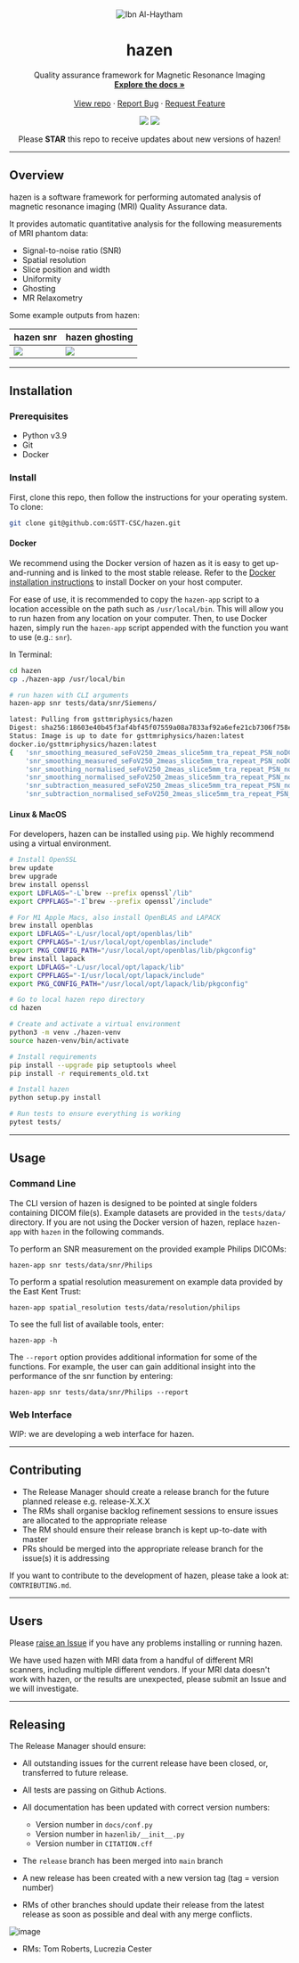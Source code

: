 <!-- PROJECT HEADING -->
<br />
<p align="center">
   <img src="https://raw.githubusercontent.com/GSTT-CSC/hazen/readme-dev/docs/assets/ibn-al-haytham.jpeg" alt="Ibn Al-Haytham">
</p>   
<h1 align="center">hazen</h1>
<p align="center">
   Quality assurance framework for Magnetic Resonance Imaging
   <br />
   <a href="https://github.com/github_username/repo_name"><strong>Explore the docs »</strong></a>
   <br />
   <br />
   <a href="https://github.com/GSTT-CSC/hazen">View repo</a>
   ·
   <a href="https://github.com/GSTT-CSC/hazen/issues">Report Bug</a>
   ·
   <a href="https://github.com/GSTT-CSC/hazen/issues">Request Feature</a>
</p>
<p align="center">
  <img src="https://github.com/GSTT-CSC/hazen/actions/workflows/tests_release.yml/badge.svg?branch=main">
  <img src="https://img.shields.io/endpoint?url=https://gist.githubusercontent.com/laurencejackson/ba102d5f3e592fcd50451c2eff8a803d/raw/hazen_pytest-coverage-comment.json">
</p>
<p align="center">Please <b>STAR</b> this repo to receive updates about new versions of hazen!</p>


---

## Overview

hazen is a software framework for performing automated analysis of magnetic resonance imaging (MRI) Quality Assurance data.

It provides automatic quantitative analysis for the following measurements of MRI phantom data:
- Signal-to-noise ratio (SNR)
- Spatial resolution
- Slice position and width
- Uniformity
- Ghosting
- MR Relaxometry

Some example outputs from hazen:

| hazen snr          | hazen ghosting                  |
| ------------------ | ------------------------------- |
| ![](docs/assets/snr-example.png) | ![](docs/assets/ghosting.png)      |

---

## Installation

### Prerequisites

 - Python v3.9
 - Git
 - Docker

### Install

First, clone this repo, then follow the instructions for your operating system. To clone:
```bash
git clone git@github.com:GSTT-CSC/hazen.git
```

#### Docker

We recommend using the Docker version of hazen as it is easy to get up-and-running and is linked to the most stable release. Refer to the [Docker installation instructions](https://docs.docker.com/engine/install) to install Docker on your host computer.

For ease of use, it is recommended to copy the `hazen-app` script to a location accessible on the path such as `/usr/local/bin`. This will allow you to run hazen from any location on your computer. Then, to use Docker hazen, simply run the `hazen-app` script appended with the function you want to use (e.g.: `snr`). 

In Terminal:

```bash 
cd hazen
cp ./hazen-app /usr/local/bin

# run hazen with CLI arguments
hazen-app snr tests/data/snr/Siemens/

latest: Pulling from gsttmriphysics/hazen
Digest: sha256:18603e40b45f3af4bf45f07559a08a7833af92a6efe21cb7306f758e8eeab24a
Status: Image is up to date for gsttmriphysics/hazen:latest
docker.io/gsttmriphysics/hazen:latest
{   'snr_smoothing_measured_seFoV250_2meas_slice5mm_tra_repeat_PSN_noDC_2_1': 191.16,
    'snr_smoothing_measured_seFoV250_2meas_slice5mm_tra_repeat_PSN_noDC_3_1': 195.58,
    'snr_smoothing_normalised_seFoV250_2meas_slice5mm_tra_repeat_PSN_noDC_2_1': 1866.09,
    'snr_smoothing_normalised_seFoV250_2meas_slice5mm_tra_repeat_PSN_noDC_3_1': 1909.2,
    'snr_subtraction_measured_seFoV250_2meas_slice5mm_tra_repeat_PSN_noDC_2_1': 220.73,
    'snr_subtraction_normalised_seFoV250_2meas_slice5mm_tra_repeat_PSN_noDC_2_1': 2154.69}
```


#### Linux & MacOS

For developers, hazen can be installed using `pip`. We highly recommend using a virtual environment.

```bash
# Install OpenSSL
brew update
brew upgrade
brew install openssl
export LDFLAGS="-L`brew --prefix openssl`/lib"
export CPPFLAGS="-I`brew --prefix openssl`/include"

# For M1 Apple Macs, also install OpenBLAS and LAPACK
brew install openblas
export LDFLAGS="-L/usr/local/opt/openblas/lib"
export CPPFLAGS="-I/usr/local/opt/openblas/include"
export PKG_CONFIG_PATH="/usr/local/opt/openblas/lib/pkgconfig"
brew install lapack
export LDFLAGS="-L/usr/local/opt/lapack/lib"
export CPPFLAGS="-I/usr/local/opt/lapack/include"
export PKG_CONFIG_PATH="/usr/local/opt/lapack/lib/pkgconfig"

# Go to local hazen repo directory
cd hazen

# Create and activate a virtual environment
python3 -m venv ./hazen-venv
source hazen-venv/bin/activate

# Install requirements
pip install --upgrade pip setuptools wheel
pip install -r requirements_old.txt

# Install hazen
python setup.py install

# Run tests to ensure everything is working
pytest tests/
```

---

## Usage

### Command Line

The CLI version of hazen is designed to be pointed at single folders containing DICOM file(s). Example datasets are provided in the `tests/data/` directory. If you are not using the Docker version of hazen, replace `hazen-app` with `hazen` in the following commands.

To perform an SNR measurement on the provided example Philips DICOMs:

`hazen-app snr tests/data/snr/Philips`

To perform a spatial resolution measurement on example data provided by the East Kent Trust:

`hazen-app spatial_resolution tests/data/resolution/philips`

To see the full list of available tools, enter:

`hazen-app -h`

The `--report` option provides additional information for some of the functions. For example, the user can gain additional insight into the performance of the snr function by entering:

`hazen-app snr tests/data/snr/Philips --report`

### Web Interface

WIP: we are developing a web interface for hazen.

---

## Contributing
- The Release Manager should create a release branch for the future planned release e.g. release-X.X.X
- The RMs shall organise backlog refinement sessions to ensure issues are allocated to the appropriate release
- The RM should ensure their release branch is kept up-to-date with master
- PRs should be merged into the appropriate release branch for the issue(s) it is addressing

If you want to contribute to the development of hazen, please take a look at: `CONTRIBUTING.md`.

---

## Users

Please [raise an Issue](https://github.com/GSTT-CSC/hazen/issues) if you have any problems installing or running hazen.

We have used hazen with MRI data from a handful of different MRI scanners, including multiple different vendors. If your MRI data doesn't work with hazen, or the results are unexpected, please submit an Issue and we will investigate. 

---

## Releasing

The Release Manager should ensure:
- All outstanding issues for the current release have been closed, or, transferred to future release.
- All tests are passing on Github Actions.
- All documentation has been updated with correct version numbers:
   - Version number in `docs/conf.py`
   - Version number in `hazenlib/__init__.py`
   - Version number in `CITATION.cff`
- The `release` branch has been merged into `main` branch
- A new release has been created with a new version tag (tag = version number)

- RMs of other branches should update their release from the latest release as soon as possible and deal with any merge conflicts.

![image](https://user-images.githubusercontent.com/19840489/143266366-06e33949-12c7-44b4-9ed7-c0a795b5d492.png)

- RMs: Tom Roberts, Lucrezia Cester

